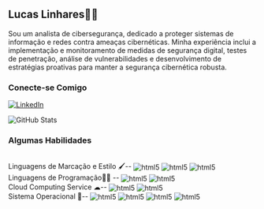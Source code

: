 ## **Lucas Linhares**👨‍💻
Sou um analista de cibersegurança, dedicado a proteger sistemas de informação e redes contra ameaças cibernéticas. Minha experiência inclui a implementação e monitoramento de medidas de segurança digital, testes de penetração, análise de vulnerabilidades e desenvolvimento de estratégias proativas para manter a segurança cibernética robusta.

### **Conecte-se Comigo**
[![LinkedIn](https://img.shields.io/badge/LinkedIn-0077B5?style=for-the-badge&logo=linkedin&logoColor=white)](https://www.linkedin.com/in/lucas-linhares-amorim-78b6b4191/)

![GitHub Stats](https://github-readme-stats.vercel.app/api?username=LucasLA1&theme=transparent&bg_color=112&border_color=30A3DC&show_icons=true&icon_color=30A3DO&title_color=E94D3&text_color=FFF&hide_title=true&hide=stars)

### **Algumas Habilidades**
<div style="display: inline_block"><br/>
Linguagens de Marcação e Estilo 🖌--
<img align="center" alt="html5" src="https://img.shields.io/badge/HTML-239120?style=for-the-badge&logo=html5&logoColor=white" />
<img align="center" alt="html5" src="https://img.shields.io/badge/CSS3-1572B6?style=for-the-badge&logo=css3&logoColor=white" />
<img align="center" alt="html5" src="https://img.shields.io/badge/C%23-239120?style=for-the-badge&logo=c-sharp&logoColor=white" />
</br>
Linguagens de Programação👨‍💻 --
<img align="center" alt="html5" src="https://img.shields.io/badge/Python-3776AB?style=for-the-badge&logo=python&logoColor=white" />
<img align="center" alt="html5" src="https://img.shields.io/badge/C%2B%2B-00599C?style=for-the-badge&logo=c%2B%2B&logoColor=white" />
</br>
Cloud Computing Service ☁--
<img align="center" alt="html5" src="https://img.shields.io/badge/Amazon_AWS-232F3E?style=for-the-badge&logo=amazon-aws&logoColor=white" />
<img align="center" alt="html5" src="https://img.shields.io/badge/Microsoft_Azure-0089D6?style=for-the-badge&logo=microsoft-azure&logoColor=white" />
</br>
Sistema Operacional 🦠--
<img align="center" alt="html5" src="https://img.shields.io/badge/Linux-FCC624?style=for-the-badge&logo=linux&logoColor=black" />
<img align="center" alt="html5" src="https://img.shields.io/badge/Windows-0078D6?style=for-the-badge&logo=windows&logoColor=white" />
<img align="center" alt="html5" src="https://img.shields.io/badge/Ubuntu-E95420?style=for-the-badge&logo=ubuntu&logoColor=white" />
<img align="center" alt="html5" src="https://img.shields.io/badge/Kali_Linux-557C94?style=for-the-badge&logo=kali-linux&logoColor=white" />
